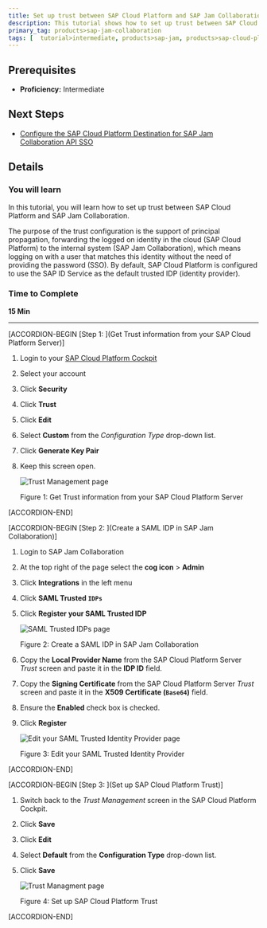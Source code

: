 ```yaml
---
title: Set up trust between SAP Cloud Platform and SAP Jam Collaboration
description: This tutorial shows how to set up trust between SAP Cloud Platform and SAP Jam Collaboration.
primary_tag: products>sap-jam-collaboration
tags: [  tutorial>intermediate, products>sap-jam, products>sap-cloud-platform, topic>cloud ]
---
```


## Prerequisites  
 - **Proficiency:** Intermediate

## Next Steps
- [Configure the SAP Cloud Platform Destination for SAP Jam Collaboration API SSO](https://www.sap.com/developer/tutorials/jam-cloud-api-sso-configure.html)

## Details
### You will learn  
In this tutorial, you will learn how to set up trust between SAP Cloud Platform and SAP Jam Collaboration.

The purpose of the trust configuration is the support of principal propagation, forwarding the logged on identity in the cloud (SAP Cloud Platform) to the internal system (SAP Jam Collaboration), which means logging on with a user that matches this identity without the need of providing the password (SSO). By default, SAP Cloud Platform is configured to use the SAP ID Service as the default trusted IDP (identity provider).

### Time to Complete
**15 Min**

---

[ACCORDION-BEGIN [Step 1: ](Get Trust information from your SAP Cloud Platform Server)]

1.  Login to your [SAP Cloud Platform Cockpit](https://account.hanatrial.ondemand.com)
2.  Select your account
3.  Click **Security**
4.  Click **Trust**
5.  Click **Edit**
6.  Select **Custom** from the _Configuration Type_ drop-down list.
7.  Click **Generate Key Pair**
8.  Keep this screen open.

    ![Trust Management page](loio4126a23b46bb41dc87a7e57f67eb00eb_HiRes.png)

    Figure 1: Get Trust information from your SAP Cloud Platform Server


[ACCORDION-END]

[ACCORDION-BEGIN [Step 2: ](Create a SAML IDP in SAP Jam Collaboration)]

1.  Login to SAP Jam Collaboration
2.  At the top right of the page select the **cog icon** \> **Admin**
3.  Click **Integrations** in the left menu
4.  Click **SAML Trusted `IDPs`**
5.  Click **Register your SAML Trusted IDP**

    ![SAML Trusted IDPs page](loioefa9011fa7d14f31a805baf8c107fe66_HiRes.png)

    Figure 2: Create a SAML IDP in SAP Jam Collaboration
6.  Copy the **Local Provider Name** from the SAP Cloud Platform Server _Trust_ screen and paste it in the **IDP ID** field.
7.  Copy the **Signing Certificate** from the SAP Cloud Platform Server _Trust_ screen and paste it in the **X509 Certificate (`Base64`)** field.
8.  Ensure the **Enabled** check box is checked.
9.  Click **Register**

    ![Edit your SAML Trusted Identity Provider page](loio68dab405f40c4ffd831fb0521d4bc055_HiRes.png)

    Figure 3: Edit your SAML Trusted Identity Provider


[ACCORDION-END]

[ACCORDION-BEGIN [Step 3: ](Set up SAP Cloud Platform Trust)]

1.  Switch back to the _Trust Management_ screen in the SAP Cloud Platform Cockpit.
2.  Click **Save**
3.  Click **Edit**
4.  Select **Default** from the **Configuration Type** drop-down list.
5.  Click **Save**

    ![Trust Managment page](loio4b9d1aa2c431416badb2913b7641ecb7_HiRes.png)

    Figure 4: Set up SAP Cloud Platform Trust


[ACCORDION-END]

